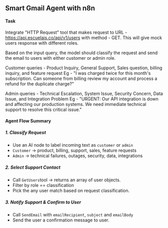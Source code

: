 ## Smart Gmail Agent with n8n

#### Task 
Integrate "HTTP Request" tool that makes request to URL - https://api.escuelajs.co/api/v1/users with method - GET. This will give mock users response with different roles.

Based on the input query, the model should classify the request and send the email to users with either customer or admin role.

Customer queries - Product Inquiry, General Support, Sales question, billing inquiry, and feature request
Eg - "I was charged twice for this month's subscription. Can someone from billing review my account and process a refund for the duplicate charge?"

Admin queries - Technical Escalation, System Issue, Security Concern, Data Issue, and Integration Problem
Eg - "URGENT: Our API integration is down and affecting our production systems. We need immediate technical support to resolve this critical issue."


#### Agent Flow Summary

##### 1. Classify Request
- Use an AI node to label incoming text as `customer` or `admin`
- `Customer` → product, billing, support, sales, feature requests  
- `Admin` → technical failures, outages, security, data, integrations  

##### 2. Select Support Contact
- Call `GetUsers`tool → returns an array of user objects.
- Filter by role == classification
- Pick the any user match based on request classification.

##### 3. Notify Support & Confirm to User
- Call `SendEmail` with `emailRecipient`, `subject` and `emailBody`
- Send the user a confirmation message to user.










